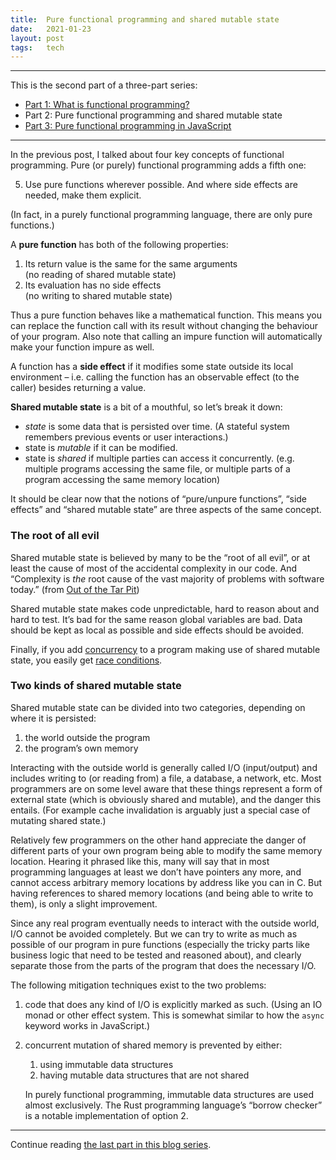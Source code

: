 ```yaml
---
title:  Pure functional programming and shared mutable state
date:   2021-01-23
layout: post
tags:   tech
---
```


---

This is the second part of a three-part series:

- [Part 1: What is functional programming?](/blog/2021/01/23/functional-programming.html)
- Part 2: Pure functional programming and shared mutable state
- [Part 3: Pure functional programming in JavaScript](/blog/2021/01/23/pure-functional-programming-in-javascript.html)

---

In the previous post, I talked about four key concepts of functional programming.
Pure (or purely) functional programming adds a fifth one:

5. Use pure functions wherever possible. And where side effects are needed, make them explicit.

(In fact, in a purely functional programming language, there are only pure functions.)

A **pure function** has both of the following properties:

1. Its return value is the same for the same arguments\
   (no reading of shared mutable state)
2. Its evaluation has no side effects\
   (no writing to shared mutable state)

Thus a pure function behaves like a mathematical function. This means you can replace the function call with its result without changing the behaviour of your program. Also note that calling an impure function will automatically make your function impure as well.

A function has a **side effect** if it modifies some state outside its local environment – i.e. calling the function has an observable effect (to the caller) besides returning a value.

**Shared mutable state** is a bit of a mouthful, so let’s break it down:

- _state_ is some data that is persisted over time. (A stateful system remembers previous events or user interactions.)
- state is _mutable_ if it can be modified.
- state is _shared_ if multiple parties can access it concurrently. (e.g. multiple programs accessing the same file, or multiple parts of a program accessing the same memory location)

It should be clear now that the notions of “pure/unpure functions”, “side effects” and “shared mutable state” are three aspects of the same concept.


### The root of all evil

Shared mutable state is believed by many to be the “root of all evil”, or at least the cause of most of the accidental complexity in our code. And “Complexity is *the* root cause of the vast majority of problems with software today.” (from [Out of the Tar Pit](http://curtclifton.net/papers/MoseleyMarks06a.pdf))

Shared mutable state makes code unpredictable, hard to reason about and hard to test. It’s bad for the same reason global variables are bad. Data should be kept as local as possible and side effects should be avoided.

Finally, if you add [concurrency](https://en.wikipedia.org/wiki/Concurrent_computing) to a program making use of shared mutable state, you easily get [race conditions](https://en.wikipedia.org/wiki/Race_condition).


### Two kinds of shared mutable state

Shared mutable state can be divided into two categories, depending on where it is persisted:

1. the world outside the program
2. the program’s own memory

Interacting with the outside world is generally called I/O (input/output) and includes writing to (or reading from) a file, a database, a network, etc. Most programmers are on some level aware that these things represent a form of external state (which is obviously shared and mutable), and the danger this entails. (For example cache invalidation is arguably just a special case of mutating shared state.)

Relatively few programmers on the other hand appreciate the danger of different parts of your own program being able to modify the same memory location. Hearing it phrased like this, many will say that in most programming languages at least we don’t have pointers any more, and cannot access arbitrary memory locations by address like you can in C. But having references to shared memory locations (and being able to write to them), is only a slight improvement.

Since any real program eventually needs to interact with the outside world, I/O cannot be avoided completely. But we can try to write as much as possible of our program in pure functions (especially the tricky parts like business logic that need to be tested and reasoned about), and clearly separate those from the parts of the program that does the necessary I/O.

The following mitigation techniques exist to the two problems:

1. code that does any kind of I/O is explicitly marked as such. (Using an IO monad or other effect system. This is somewhat similar to how the `async` keyword works in JavaScript.)

2. concurrent mutation of shared memory is prevented by either:

    1. using immutable data structures
	  2. having mutable data structures that are not shared

    In purely functional programming, immutable data structures are used almost exclusively. The Rust programming language’s “borrow checker” is a notable implementation  of option 2.

---

Continue reading [the last part in this blog series](/blog/2021/01/23/pure-functional-programming-in-javascript.html).
